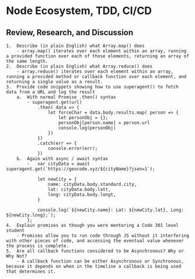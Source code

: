 # Node Ecosystem, TDD, CI/CD  
  
## Review, Research, and Discussion  
    1.  Describe (in plain English) what Array.map() does  
        - array.map() iterates over each element within an array, running a provided function over each of those elements, returning an array of the same length.   
    2.  Describe (in plain English) what Array.reduce() does  
        - array.reduce() iterates over each element within an array, running a provided method or callback function over each element, and returning a single value as a result.  
    3.  Provide code snippets showing how to use superagent() to fetch data from a URL and log the result  
        a.  With normal Promise .then() syntax  
            - superagent.get(url)  
                .then( data => {  
                    let forceChar = data.body.results.map( person => {  
                        let personObj = {};  
                        personObj[person.name] = person.url  
                        console.log(personObj)  
                    })  
                })  
                .catch(err => {  
                    console.error(err);  
                })  
        b.  Again with async / await syntax  
            -   var cityData = await superagent.get(`https://geocode.xyz/${cityName}?json=1`);  
  
                let newCity = {  
                    name: cityData.body.standard.city,  
                    lat: cityData.body.latt,  
                    long: cityData.body.longt,  
                }  

                console.log(`${newCity.name}: Lat: ${newCity.lat}, Long: ${newCity.long};`);  
            };  
    4.  Explain promises as though you were mentoring a Code 301 level student  
        - Promises allow you to run code through JS without it interfering with other pieces of code, and accessing the eventual value whenever the process is complete.  
    5.  Are all callback functions considered to be Asynchronous? Why or Why Not?  
        - A callback function can be either Asynchronous or Synchronous, because it depends on when in the timeline a callback is being used that determines it.